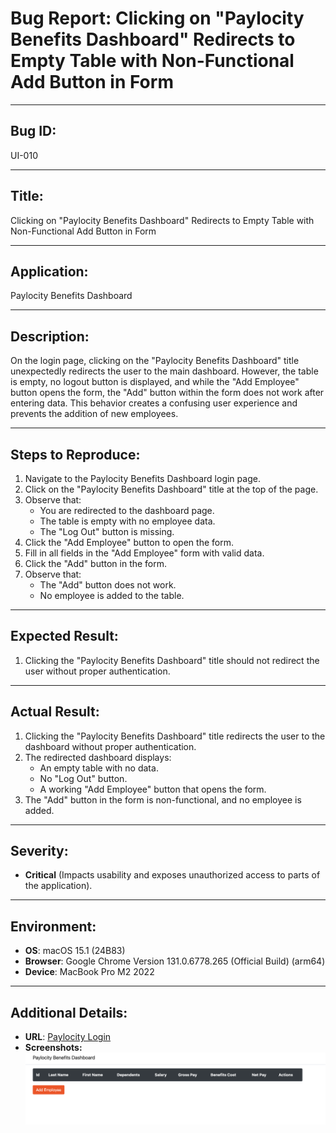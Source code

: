 # Bug Report: Clicking on "Paylocity Benefits Dashboard" Redirects to Empty Table with Non-Functional Add Button in Form

---

## Bug ID:
UI-010

---

## Title:
Clicking on "Paylocity Benefits Dashboard" Redirects to Empty Table with Non-Functional Add Button in Form

---

## Application:
Paylocity Benefits Dashboard

---

## Description:
On the login page, clicking on the "Paylocity Benefits Dashboard" title unexpectedly redirects the user to the main dashboard. However, the table is empty, no logout button is displayed, and while the "Add Employee" button opens the form, the "Add" button within the form does not work after entering data. This behavior creates a confusing user experience and prevents the addition of new employees.

---

## Steps to Reproduce:
1. Navigate to the Paylocity Benefits Dashboard login page.
2. Click on the "Paylocity Benefits Dashboard" title at the top of the page.
3. Observe that:
   - You are redirected to the dashboard page.
   - The table is empty with no employee data.
   - The "Log Out" button is missing.
4. Click the "Add Employee" button to open the form.
5. Fill in all fields in the "Add Employee" form with valid data.
6. Click the "Add" button in the form.
7. Observe that:
   - The "Add" button does not work.
   - No employee is added to the table.

---

## Expected Result:
1. Clicking the "Paylocity Benefits Dashboard" title should not redirect the user without proper authentication.

---

## Actual Result:
1. Clicking the "Paylocity Benefits Dashboard" title redirects the user to the dashboard without proper authentication.
2. The redirected dashboard displays:
   - An empty table with no data.
   - No "Log Out" button.
   - A working "Add Employee" button that opens the form.
3. The "Add" button in the form is non-functional, and no employee is added.

---

## Severity:
- **Critical** (Impacts usability and exposes unauthorized access to parts of the application).

---

## Environment:
- **OS**: macOS 15.1 (24B83)  
- **Browser**: Google Chrome Version 131.0.6778.265 (Official Build) (arm64)  
- **Device**: MacBook Pro M2 2022  

---

## Additional Details:
- **URL**: [Paylocity Login](https://wmxrwq14uc.execute-api.us-east-1.amazonaws.com/Prod/Account/Login)
- **Screenshots:**
  ![Empty Table](../screenshots/BUG-UI-010.png)  
